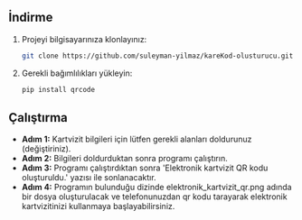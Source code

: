 ## İndirme

1. Projeyi bilgisayarınıza klonlayınız:

    ```bash
    git clone https://github.com/suleyman-yilmaz/kareKod-olusturucu.git
    ```
2. Gerekli bağımlılıkları yükleyin:

    ```bash
    pip install qrcode
    ```

## Çalıştırma
- **Adım 1:** Kartvizit bilgileri için lütfen gerekli alanları doldurunuz (değiştiriniz).
- **Adım 2:** Bilgileri doldurduktan sonra programı çalıştırın.
- **Adım 3:** Programı çalıştırdıktan sonra 'Elektronik kartvizit QR kodu oluşturuldu.' yazısı ile sonlanacaktır.
- **Adım 4:** Programın bulunduğu dizinde elektronik_kartvizit_qr.png adında bir dosya oluşturulacak ve telefonunuzdan qr kodu tarayarak elektronik kartvizitinizi kullanmaya başlayabilirsiniz.
